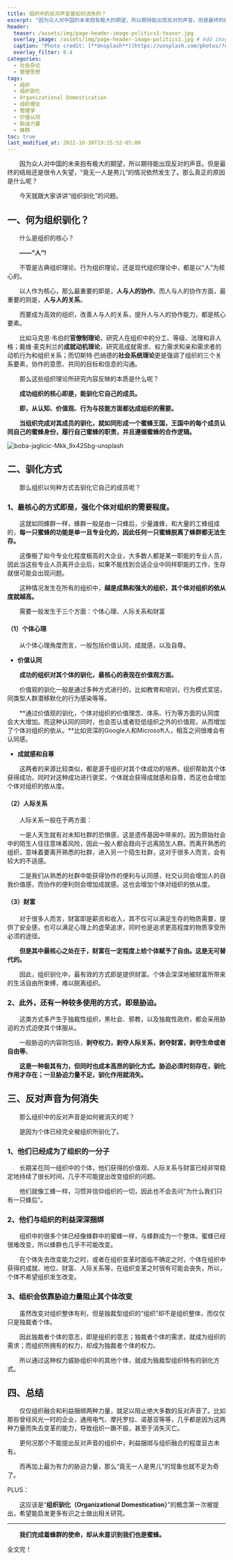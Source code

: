 ```yaml
---
title: 组织中的反对声音是如何消失的？
excerpt: "因为众人对中国的未来抱有极大的期望，所以期待能出现反对的声音。但是最终的结局还是很令人失望，“竟无一人是男儿”的情况依然发生了。那么真正的原因是什么呢？"
header:
  teaser: /assets/img/page-header-image-politics1-teaser.jpg
  overlay_image: /assets/img/page-header-image-politics1.jpg # Add image post (optional)
  caption: "Photo credit: [**Unsplash**](https://unsplash.com/photos/?utm_source=unsplash&utm_medium=referral&utm_content=creditCopyText)"
  overlay_filter: 0.4
categories:
  - 社会杂论
  - 管理思想
tags: 
  - 组织
  - 组织驯化
  - Organizational Domestication
  - 组织理论
  - 管理学
  - 价值认同
  - 胁迫力量
  - 蜂群
toc: true
last_modified_at: 2022-10-30T19:25:52-05:00
---
```


&emsp;&emsp;因为众人对中国的未来抱有极大的期望，所以期待能出现反对的声音。但是最终的结局还是很令人失望，“竟无一人是男儿”的情况依然发生了。那么真正的原因是什么呢？

&emsp;&emsp;今天就跟大家讲讲“组织驯化”的问题。

## 一、何为组织驯化？

&emsp;&emsp;什么是组织的核心？

&emsp;&emsp;**——“人”!**

&emsp;&emsp;不管是古典组织理论、行为组织理论，还是现代组织理论中，都是以“人”为核心的。

&emsp;&emsp;以人作为核心，那么最重要的即是，**人与人的协作**。而人与人的协作方面，最重要的则是，**人与人的关系**。

&emsp;&emsp;而要成为高效的组织，改善人与人的关系，提升人与人的协作能力，都是核心要素。

&emsp;&emsp;比如马克思·韦伯的**官僚制理论**，研究人在组织中的分工、等级、法理和非人格；戴维·麦克利兰的**成就动机理论**，研究高成就需求、权力需求和亲和需求者的动机行为和组织关系；而切斯特·巴纳德的**社会系统理论**更是强调了组织的三个关系要素，协作的意愿、共同的目标和信息的沟通。

&emsp;&emsp;那么这些组织理论所研究内容反映的本质是什么呢？

&emsp;&emsp;**成功组织的核心即是，能驯化它自己的成员。**

&emsp;&emsp;**即，从认知、价值观、行为与技能方面都达成组织的需要。**

&emsp;&emsp;**当组织完成对其成员的驯化，就如同形成一个蜜蜂王国，王国中的每个成员认同自己的蜜蜂身份，履行自己蜜蜂的职责，并且遵循蜜蜂的合作逻辑。**

![boba-jaglicic-Mkk_9x42Sbg-unsplash](https://kewtgh.github.io/PicSunflowers/img/2022/boba-jaglicic-Mkk_9x42Sbg-unsplash.jpg)

## 二、驯化方式

&emsp;&emsp;那么组织以何种方式去驯化它自己的成员呢？

### 1、最核心的方式即是，强化个体对组织的需要程度。

&emsp;&emsp;这就如同蜂群一样，蜂群一般是由一只蜂后，少量雄蜂，和大量的工蜂组成的，**每一只蜜蜂的功能是单一且专业化的，因此任何一只蜜蜂脱离了蜂群都无法生存。**

&emsp;&emsp;这像极了如今专业化程度极高的大企业，大多数人都是某一职能的专业人员，因此当这些专业人员离开企业后，如果不能找到合适企业中同样职能的工作，生存就很可能会出现问题。

&emsp;&emsp;这种情况发生在所有的组织中，**越是成熟和强大的组织，其个体对组织的依从度就越高。**

&emsp;&emsp;需要一般发生于三个方面：个体心理、人际关系和财富

#### （1）个体心理

&emsp;&emsp;从个体心理角度而言，一般包括价值认同，成就感，以及自尊。

- **价值认同**

&emsp;&emsp;**成功的组织对其个体的驯化，最核心的表现在价值观方面。**

&emsp;&emsp;价值观的驯化一般是通过多种方式进行的，比如教育和培训，行为模式奖惩，同类型人群潜移默化的行为感染等等。

&emsp;&emsp;**通过价值观的驯化，个体对组织的价值理念、体系、行为等方面的认同度会大大增加。而这种认同的同时，也会否认或者贬低组织之外的价值观，从而增加了个体对组织的依从。**比如资深的Google人和Microsoft人，相互之间很难会有认同感。

- **成就感和自尊**

&emsp;&emsp;这两者的来源比较类似，都是源于组织对其个体成功的培养。组织帮助其个体获得成功，同时对这种成功进行褒奖，个体就会获得成就感和自尊，而这也会增加个体对组织的依从度。

#### （2）人际关系

&emsp;&emsp;人际关系一般在于两方面：

&emsp;&emsp;一是人天生就有对未知社群的恐惧感，这是遗传基因中带来的。因为原始社会中的陌生人往往意味着风险，因此一般人都会趋向于远离陌生人群。而离开熟悉的组织，意味着要离开熟悉的社群，进入另一个陌生社群，这对于很多人而言，会有较大的不适感。

&emsp;&emsp;二是我们从熟悉的社群中能获得协作的便利与认同感，社交认同会增加人的自我价值感，而协作的便利则会增加成就感。这也会增加个体对组织的依从度。

#### （3）财富

&emsp;&emsp;对于很多人而言，财富即是薪资和收入，其不仅可以满足生存的物质需要，提供了安全感，也可以满足心理上的虚荣追求，同时也是追求更高程度的物质享受所必须的途径。

&emsp;&emsp;**但是其中最核心之处在于，财富在一定程度上给个体赋予了自由。这是无可替代的。**

&emsp;&emsp;因此，组织驯化中，最有效的方式即是提供财富。个体会深深地被财富所带来的生活自由所束缚，难以脱离组织。

### 2、此外，还有一种较多使用的方式，即是胁迫。

&emsp;&emsp;这类方式多产生于独裁性组织，黑社会、邪教，以及独裁性政府，都会采用胁迫的方式迫使其个体服从。

&emsp;&emsp;一般胁迫的内容则包括，**剥夺权力，剥夺人际关系，剥夺财富，剥夺生命或者自由等**。

&emsp;&emsp;**这是一种极其有力，但同时也成本高昂的驯化方式。胁迫必须时刻存在，驯化作用才存在；一旦胁迫力量不足，驯化作用就消失。**

## 三、反对声音为何消失

&emsp;&emsp;那么组织中的反对声音是如何被消灭的呢？

&emsp;&emsp;是因为个体已经完全被组织所驯化了。

### 1、他们已经成为了组织的一分子

&emsp;&emsp;长期呆在同一组织中的个体，他们获得的价值观、人际关系与财富已经非常稳定地持续了很长时间，几乎不可能提出改变组织的问题。

&emsp;&emsp;他们就像工蜂一样，习惯并信仰组织的一切，因此也不会去问“为什么我们只有一只蜂后”。

### 2、他们与组织的利益深深捆绑

&emsp;&emsp;组织中的很多个体已经像蜂群中的蜜蜂一样，与蜂群成为一个整体。蜜蜂已经很难改变，所以蜂群也几乎不可能改变。

&emsp;&emsp;在个体失去改变能力之时，或者在组织变革时面临不确定之时，个体在组织中获得的成就、地位、财富、人际关系等，在组织变革之时很有可能会丧失，所以，个体不希望组织发生改变。

### 3、组织会依靠胁迫力量阻止其个体改变

&emsp;&emsp;虽然改变对组织整体有利，但是独裁型组织的“组织”却不是组织整体，而仅仅只是独裁者个体。

&emsp;&emsp;因此独裁者个体的意志，即是组织的意志；独裁者个体的需求，就成为组织的需求；而组织所拥有的权力，却成为独裁者个体的权力。

&emsp;&emsp;所以通过这种权力威胁组织中的其他个体，就成为独裁型组织特有的驯化方式。

## 四、总结

&emsp;&emsp;仅仅组织融合和利益捆绑两种力量，就足以阻止绝大多数的反对声音了。比如那些曾经风光一时的企业，通用电气、摩托罗拉、诺基亚等等，几乎都是因为这两种力量而失去变革的能力，导致组织一蹶不振，甚至于消失灭亡。

&emsp;&emsp;更何况那个不能提出反对声音的组织中，利益捆绑与组织融合的程度亘古未有。

&emsp;&emsp;而再加上最为有力的胁迫力量，那么“竟无一人是男儿”的现象也就不足为奇了。

PLUS：

&emsp;&emsp;这应该是“**组织驯化（Organizational Domestication）**”的概念第一次被提出，希望能启发更多有识之士做出相关研究。

---

&emsp;&emsp;**我们完成着蜂群的使命，却从未意识到我们也是蜜蜂。**

全文完！
